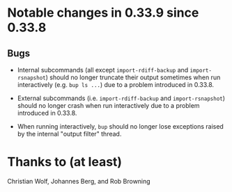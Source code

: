 Notable changes in 0.33.9 since 0.33.8
======================================

Bugs
----

* Internal subcommands (all except `import-rdiff-backup` and
  `import-rsnapshot`) should no longer truncate their output sometimes
  when run interactively (e.g. `bup ls ...`) due to a problem
  introduced in 0.33.8.

* External subcommands (i.e. `import-rdiff-backup` and
  `import-rsnapshot`) should no longer crash when run interactively
  due to a problem introduced in 0.33.8.

* When running interactively, `bup` should no longer lose exceptions
  raised by the internal "output filter" thread.

Thanks to (at least)
====================

Christian Wolf, Johannes Berg, and Rob Browning
